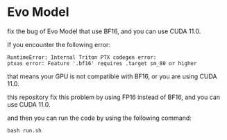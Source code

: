 # Evo Model

fix the bug of Evo Model that use BF16, and you can use CUDA 11.0.

If you encounter the following error:
```
RuntimeError: Internal Triton PTX codegen error: 
ptxas error: Feature '.bf16' requires .target sm_80 or higher
```

that means your GPU is not compatible with BF16, or you are using CUDA 11.0.

this repository fix this problem by using FP16 instead of BF16, and you can use CUDA 11.0.

and then you can run the code by using the following command:
```
bash run.sh
```